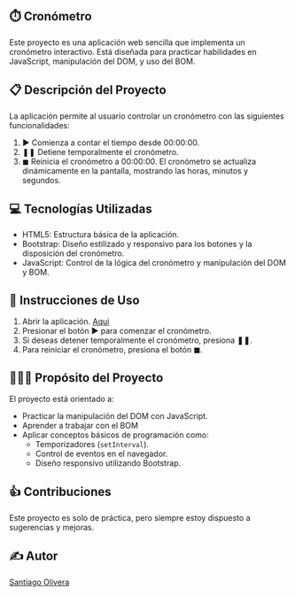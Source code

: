 ## ⏱️ Cronómetro
Este proyecto es una aplicación web sencilla que implementa un cronómetro interactivo. Está diseñada para practicar habilidades en JavaScript, manipulación del DOM, y uso del BOM.

## 📋 Descripción del Proyecto
La aplicación permite al usuario controlar un cronómetro con las siguientes funcionalidades:

1. ▶️ Comienza a contar el tiempo desde 00:00:00.
2. ❚❚ Detiene temporalmente el cronómetro.
3. ◼ Reinicia el cronómetro a 00:00:00.
El cronómetro se actualiza dinámicamente en la pantalla, mostrando las horas, minutos y segundos.

## 💻 Tecnologías Utilizadas
- HTML5: Estructura básica de la aplicación.
- Bootstrap: Diseño estilizado y responsivo para los botones y la disposición del cronómetro.
- JavaScript: Control de la lógica del cronómetro y manipulación del DOM y BOM.

## 📝 Instrucciones de Uso
1. Abrir la aplicación. [Aqui](https://pruebacronometro.netlify.app/)
2. Presionar el botón **▶️** para comenzar el cronómetro.
3. Si deseas detener temporalmente el cronómetro, presiona **❚❚**.
4. Para reiniciar el cronómetro, presiona el botón **◼**.
## 👨🏻‍💻 Propósito del Proyecto
El proyecto está orientado a:

- Practicar la manipulación del DOM con JavaScript.
- Aprender a trabajar con el BOM
- Aplicar conceptos básicos de programación como:
  - Temporizadores (`setInterval`).
  - Control de eventos en el navegador.
  - Diseño responsivo utilizando Bootstrap.
 ## 👍 Contribuciones
Este proyecto es solo de práctica, pero siempre estoy dispuesto a sugerencias y mejoras.
## ✍️ Autor
[Santiago Olivera](https://github.com/Santi-Olivera)